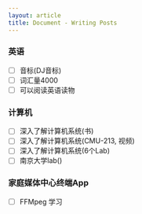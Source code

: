 ```yaml
---
layout: article
title: Document - Writing Posts
---
```


### 英语
- [ ] 音标(DJ音标)
- [ ] 词汇量4000
- [ ] 可以阅读英语读物

### 计算机
- [ ] 深入了解计算机系统(书)
- [ ]  深入了解计算机系统(CMU-213, 视频)
- [ ]  深入了解计算机系统(6个Lab)
- [ ]  南京大学lab()

### 家庭媒体中心终端App
- [ ] FFMpeg 学习


